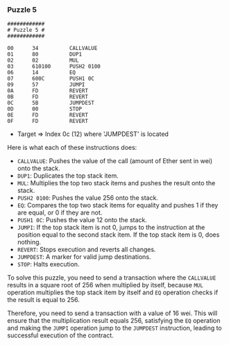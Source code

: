 ### Puzzle 5

```assembly
############
# Puzzle 5 #
############

00      34          CALLVALUE
01      80          DUP1
02      02          MUL
03      610100      PUSH2 0100
06      14          EQ
07      600C        PUSH1 0C
09      57          JUMPI
0A      FD          REVERT
0B      FD          REVERT
0C      5B          JUMPDEST
0D      00          STOP
0E      FD          REVERT
0F      FD          REVERT
```

- Target => Index 0c (12) where 'JUMPDEST' is located

Here is what each of these instructions does:

- `CALLVALUE`: Pushes the value of the call (amount of Ether sent in wei) onto the stack.
- `DUP1`: Duplicates the top stack item.
- `MUL`: Multiplies the top two stack items and pushes the result onto the stack.
- `PUSH2 0100`: Pushes the value 256 onto the stack.
- `EQ`: Compares the top two stack items for equality and pushes 1 if they are equal, or 0 if they are not.
- `PUSH1 0C`: Pushes the value 12 onto the stack.
- `JUMPI`: If the top stack item is not 0, jumps to the instruction at the position equal to the second stack item. If the top stack item is 0, does nothing.
- `REVERT`: Stops execution and reverts all changes.
- `JUMPDEST`: A marker for valid jump destinations.
- `STOP`: Halts execution.

To solve this puzzle, you need to send a transaction where the `CALLVALUE` results in a square root of 256 when multiplied by itself, because `MUL` operation multiplies the top stack item by itself and `EQ` operation checks if the result is equal to 256.

Therefore, you need to send a transaction with a value of 16 wei. This will ensure that the multiplication result equals 256, satisfying the `EQ` operation and making the `JUMPI` operation jump to the `JUMPDEST` instruction, leading to successful execution of the contract.

